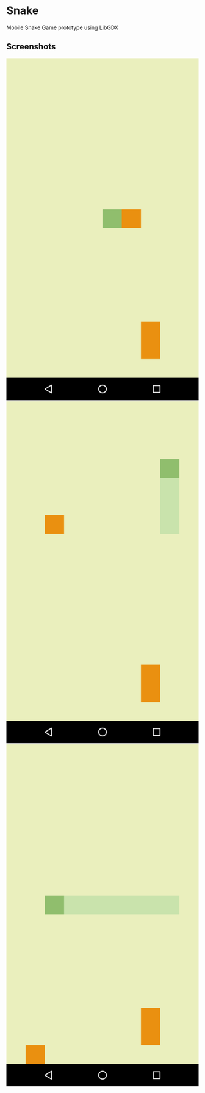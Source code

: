 # Snake
Mobile Snake Game prototype using LibGDX

## Screenshots
![Screenshot](screenshot1.png)
![Screenshot](screenshot2.png)
![Screenshot](screenshot3.png)
